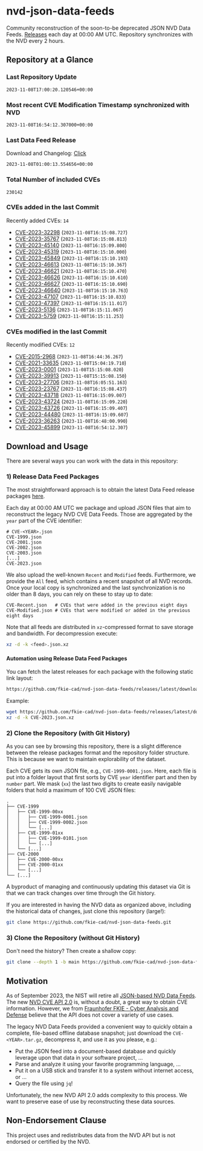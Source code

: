 # nvd-json-data-feeds

Community reconstruction of the soon-to-be deprecated JSON NVD Data Feeds. 
[Releases](https://github.com/fkie-cad/nvd-json-data-feeds/releases/latest) each day at 00:00 AM UTC.
Repository synchronizes with the NVD every 2 hours.

## Repository at a Glance

### Last Repository Update

```plain
2023-11-08T17:00:20.120546+00:00
```

### Most recent CVE Modification Timestamp synchronized with NVD

```plain
2023-11-08T16:54:12.307000+00:00
```

### Last Data Feed Release

Download and Changelog: [Click](https://github.com/fkie-cad/nvd-json-data-feeds/releases/latest)

```plain
2023-11-08T01:00:13.554656+00:00
```

### Total Number of included CVEs

```plain
230142
```

### CVEs added in the last Commit

Recently added CVEs: `14`

* [CVE-2023-32298](CVE-2023/CVE-2023-322xx/CVE-2023-32298.json) (`2023-11-08T16:15:08.727`)
* [CVE-2023-35767](CVE-2023/CVE-2023-357xx/CVE-2023-35767.json) (`2023-11-08T16:15:08.813`)
* [CVE-2023-45140](CVE-2023/CVE-2023-451xx/CVE-2023-45140.json) (`2023-11-08T16:15:09.800`)
* [CVE-2023-45319](CVE-2023/CVE-2023-453xx/CVE-2023-45319.json) (`2023-11-08T16:15:10.000`)
* [CVE-2023-45849](CVE-2023/CVE-2023-458xx/CVE-2023-45849.json) (`2023-11-08T16:15:10.193`)
* [CVE-2023-46613](CVE-2023/CVE-2023-466xx/CVE-2023-46613.json) (`2023-11-08T16:15:10.367`)
* [CVE-2023-46621](CVE-2023/CVE-2023-466xx/CVE-2023-46621.json) (`2023-11-08T16:15:10.470`)
* [CVE-2023-46626](CVE-2023/CVE-2023-466xx/CVE-2023-46626.json) (`2023-11-08T16:15:10.610`)
* [CVE-2023-46627](CVE-2023/CVE-2023-466xx/CVE-2023-46627.json) (`2023-11-08T16:15:10.690`)
* [CVE-2023-46640](CVE-2023/CVE-2023-466xx/CVE-2023-46640.json) (`2023-11-08T16:15:10.763`)
* [CVE-2023-47107](CVE-2023/CVE-2023-471xx/CVE-2023-47107.json) (`2023-11-08T16:15:10.833`)
* [CVE-2023-47397](CVE-2023/CVE-2023-473xx/CVE-2023-47397.json) (`2023-11-08T16:15:11.017`)
* [CVE-2023-5136](CVE-2023/CVE-2023-51xx/CVE-2023-5136.json) (`2023-11-08T16:15:11.067`)
* [CVE-2023-5759](CVE-2023/CVE-2023-57xx/CVE-2023-5759.json) (`2023-11-08T16:15:11.253`)


### CVEs modified in the last Commit

Recently modified CVEs: `12`

* [CVE-2015-2968](CVE-2015/CVE-2015-29xx/CVE-2015-2968.json) (`2023-11-08T16:44:36.267`)
* [CVE-2021-33635](CVE-2021/CVE-2021-336xx/CVE-2021-33635.json) (`2023-11-08T15:04:19.710`)
* [CVE-2023-0001](CVE-2023/CVE-2023-00xx/CVE-2023-0001.json) (`2023-11-08T15:15:08.020`)
* [CVE-2023-39913](CVE-2023/CVE-2023-399xx/CVE-2023-39913.json) (`2023-11-08T15:15:08.150`)
* [CVE-2023-27706](CVE-2023/CVE-2023-277xx/CVE-2023-27706.json) (`2023-11-08T16:05:51.163`)
* [CVE-2023-23767](CVE-2023/CVE-2023-237xx/CVE-2023-23767.json) (`2023-11-08T16:15:08.437`)
* [CVE-2023-43718](CVE-2023/CVE-2023-437xx/CVE-2023-43718.json) (`2023-11-08T16:15:09.007`)
* [CVE-2023-43724](CVE-2023/CVE-2023-437xx/CVE-2023-43724.json) (`2023-11-08T16:15:09.220`)
* [CVE-2023-43726](CVE-2023/CVE-2023-437xx/CVE-2023-43726.json) (`2023-11-08T16:15:09.407`)
* [CVE-2023-44480](CVE-2023/CVE-2023-444xx/CVE-2023-44480.json) (`2023-11-08T16:15:09.607`)
* [CVE-2023-36263](CVE-2023/CVE-2023-362xx/CVE-2023-36263.json) (`2023-11-08T16:48:00.990`)
* [CVE-2023-45899](CVE-2023/CVE-2023-458xx/CVE-2023-45899.json) (`2023-11-08T16:54:12.307`)


## Download and Usage

There are several ways you can work with the data in this repository:

### 1) Release Data Feed Packages

The most straightforward approach is to obtain the latest Data Feed release packages [here](https://github.com/fkie-cad/nvd-json-data-feeds/releases/latest).

Each day at 00:00 AM UTC we package and upload JSON files that aim to reconstruct the legacy NVD CVE Data Feeds.
Those are aggregated by the `year` part of the CVE identifier:

```
# CVE-<YEAR>.json
CVE-1999.json
CVE-2001.json
CVE-2002.json
CVE-2003.json
[...]
CVE-2023.json
```

We also upload the well-known `Recent` and `Modified` feeds.
Furthermore, we provide the `All` feed, which contains a recent snapshot of all NVD records.
Once your local copy is synchronized and the last synchronization is no older than 8 days, you can rely on these to stay up to date:

```plain
CVE-Recent.json   # CVEs that were added in the previous eight days
CVE-Modified.json # CVEs that were modified or added in the previous eight days
```

Note that all feeds are distributed in `xz`-compressed format to save storage and bandwidth.
For decompression execute:

```sh
xz -d -k <feed>.json.xz
```


#### Automation using Release Data Feed Packages

You can fetch the latest releases for each package with the following static link layout:

```sh
https://github.com/fkie-cad/nvd-json-data-feeds/releases/latest/download/CVE-<YEAR>.json.xz
```

Example:

```sh
wget https://github.com/fkie-cad/nvd-json-data-feeds/releases/latest/download/CVE-2023.json.xz
xz -d -k CVE-2023.json.xz
```

### 2) Clone the Repository (with Git History)

As you can see by browsing this repository, there is a slight difference between the release packages format and the repository folder structure.
This is because we want to maintain explorability of the dataset.

Each CVE gets its own JSON file, e.g., `CVE-1999-0001.json`.
Here, each file is put into a folder layout that first sorts by CVE `year` identifier part and then by `number` part.
We mask (`xx`) the last two digits to create easily navigable folders that hold a maximum of 100 CVE JSON files:

```plain
.
├── CVE-1999
│   ├── CVE-1999-00xx
│   │   ├── CVE-1999-0001.json
│   │   ├── CVE-1999-0002.json
│   │   └── [...]
│   ├── CVE-1999-01xx
│   │   ├── CVE-1999-0101.json
│   │   └── [...]
│   └── [...]
├── CVE-2000
│   ├── CVE-2000-00xx
│   ├── CVE-2000-01xx
│   └── [...]
└── [...]
```

A byproduct of managing and continuously updating this dataset via Git is that we can track changes over time through the Git history.

If you are interested in having the NVD data as organized above, including the historical data of changes, just clone this repository (large!):

```sh
git clone https://github.com/fkie-cad/nvd-json-data-feeds.git
```

### 3) Clone the Repository (without Git History)

Don't need the history? Then create a shallow copy:

```sh
git clone --depth 1 -b main https://github.com/fkie-cad/nvd-json-data-feeds.git
```

## Motivation

As of September 2023, the NIST will retire all [JSON-based NVD Data Feeds](https://nvd.nist.gov/vuln/data-feeds#divRetirementBanner-1).
The new [NVD CVE API 2.0](https://nvd.nist.gov/developers/vulnerabilities) is, without a doubt, a great way to obtain CVE information.
However, we from [Fraunhofer FKIE - Cyber Analysis and Defense](https://www.fkie.fraunhofer.de/en/departments/cad.html) believe that the API does not cover a variety of use cases.

The legacy NVD Data Feeds provided a convenient way to quickly obtain a complete, file-based offline database snapshot; just download the `CVE-<YEAR>.tar.gz`, decompress it, and use it as you please, e.g.:

* Put the JSON feed into a document-based database and quickly leverage upon that data in your software project, ...
* Parse and analyze it using your favorite programming language, ...
* Put it on a USB stick and transfer it to a system without internet access, or ...
* Query the file using `jq`!

Unfortunately, the new NVD API 2.0 adds complexity to this process.
We want to preserve ease of use by reconstructing these data sources.

## Non-Endorsement Clause

This project uses and redistributes data from the NVD API but is not endorsed or certified by the NVD.